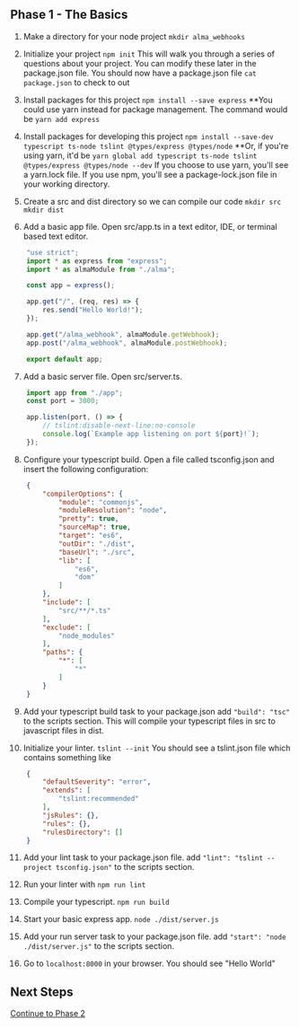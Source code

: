 ## Phase 1 - The Basics
1. Make a directory for your node project
```mkdir alma_webhooks```

2. Initialize your project
```npm init```
This will walk you through a series of questions about your project. You can modify these later in the package.json file.
    You should now have a package.json file
```cat package.json``` to check to out

3. Install packages for this project
```npm install --save express```
**You could use yarn instead for package management. The command would be ```yarn add express```

4. Install packages for developing this project
```npm install --save-dev typescript ts-node tslint @types/express @types/node```
**Or, if you're using yarn, it'd be ```yarn global add typescript ts-node tslint @types/express @types/node --dev``` If you choose to use yarn, you'll see a yarn.lock file. If you use npm, you'll see a package-lock.json file in your working directory.

5. Create a src and dist directory so we can compile our code
```mkdir src```
```mkdir dist```

6. Add a basic app file.
Open src/app.ts in a text editor, IDE, or terminal based text editor.
```javascript
    "use strict";
    import * as express from "express";
    import * as almaModule from "./alma";

    const app = express();

    app.get("/", (req, res) => {
        res.send("Hello World!");
    });

    app.get("/alma_webhook", almaModule.getWebhook);
    app.post("/alma_webhook", almaModule.postWebhook);

    export default app;
```

7. Add a basic server file.
Open src/server.ts.
```javascript
    import app from "./app";
    const port = 3000;

    app.listen(port, () => {
        // tslint:disable-next-line:no-console
        console.log(`Example app listening on port ${port}!`);
    });
```

8. Configure your typescript build.
Open a file called tsconfig.json and insert the following configuration:
```json
    {
        "compilerOptions": {
            "module": "commonjs",
            "moduleResolution": "node",
            "pretty": true,
            "sourceMap": true,
            "target": "es6",
            "outDir": "./dist",
            "baseUrl": "./src",
            "lib": [
                "es6",
                "dom"
            ]
        },
        "include": [
            "src/**/*.ts"
        ],
        "exclude": [
            "node_modules"
        ],
        "paths": {
            "*": [
                "*"
            ]
        }
    }
```

9. Add your typescript build task to your package.json
add ```"build": "tsc"``` to the scripts section. This will compile your typescript files in src to javascript files in dist.

10. Initialize your linter.
```tslint --init```
You should see a tslint.json file which contains something like
```json
    {
        "defaultSeverity": "error",
        "extends": [
            "tslint:recommended"
        ],
        "jsRules": {},
        "rules": {},
        "rulesDirectory": []
    }
```

11. Add your lint task to your package.json file.
add ```"lint": "tslint --project tsconfig.json"``` to the scripts section.

12. Run your linter with `npm run lint`

13. Compile your typescript. `npm run build`

14. Start your basic express app. `node ./dist/server.js`

15. Add your run server task to your package.json file.
add ```"start": "node ./dist/server.js"``` to the scripts section.

16. Go to `localhost:8000` in your browser. You should see "Hello World"

## Next Steps
[Continue to Phase 2](phase2.md)
